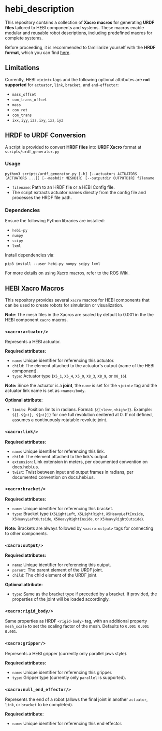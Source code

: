 # hebi_description

This repository contains a collection of **Xacro macros** for generating **URDF files** tailored to HEBI components and systems. These macros enable modular and reusable robot descriptions, including predefined macros for complete systems.

Before proceeding, it is recommended to familiarize yourself with the **HRDF format**, which you can find [here](https://github.com/HebiRobotics/hebi-hrdf/blob/main/FORMAT.md).

## Limitations

Currently, HEBI `<joint>` tags and the following optional attributes are **not supported** for `actuator`, `link`, `bracket`, and `end-effector`:
- `mass_offset`
- `com_trans_offset`
- `mass`
- `com_rot`
- `com_trans`
- `ixx`, `iyy`, `izz`, `ixy`, `ixz`, `iyz`

## HRDF to URDF Conversion

A script is provided to convert **HRDF files** into **URDF Xacro** format at `scripts/urdf_generator.py`

### Usage
```
python3 scripts/urdf_generator.py [-h] [--actuators ACTUATORS [ACTUATORS ...]] [--meshdir MESHDIR] [--outputdir OUTPUTDIR] filename
```
- `filename`: Path to an HRDF file or a HEBI Config file.
- The script extracts actuator names directly from the config file and processes the HRDF file path.

### Dependencies
Ensure the following Python libraries are installed:
- `hebi-py`
- `numpy`
- `scipy`
- `lxml`

Install dependencies via:
```
pip3 install --user hebi-py numpy scipy lxml
```

For more details on using Xacro macros, refer to the [ROS Wiki](http://wiki.ros.org/xacro).

## HEBI Xacro Macros

This repository provides several `xacro` macros for HEBI components that can be used to create robots for simulation or visualization.

**Note**: The mesh files in the Xacros are scaled by default to 0.001 in the the HEBI component `xacro` macros.

### `<xacro:actuator/>`

Represents a HEBI actuator.

**Required attributes:**
- `name`: Unique identifier for referencing this actuator.
- `child`: The element attached to the actuator's output (name of the HEBI component).
- `type`: Actuator type (`X5_1`, `X5_4`, `X5_9`, `X8_3`, `X8_9`, or `X8_16`).

**Note:** Since the actuator is a **joint**, the `name` is set for the `<joint>` tag and the actuator link name is set as `<name>/body`.

**Optional attribute:**
- `limits`: Position limits in radians. Format: `${[<low>,<high>]}`. Example: `${[-${pi}, ${pi}]}` for one full revolution centered at 0. If not defined, assumes a continuously rotatable revolute joint.

### `<xacro:link/>`

**Required attributes:**
- `name`: Unique identifier for referencing this link.
- `child`: The element attached to the link's output.
- `extension`: Link extension in meters, per documented convention on docs.hebi.us.
- `twist`: Twist between input and output frames in radians, per documented convention on docs.hebi.us.

### `<xacro:bracket/>`

**Required attributes:**
- `name`: Unique identifier for referencing this bracket.
- `type`: Bracket type (`X5LightLeft`, `X5LightRight`, `X5HeavyLeftInside`, `X5HeavyLeftOutside`, `X5HeavyRightInside`, or `X5HeavyRightOutside`).

**Note:** Brackets are always followed by `<xacro:output>` tags for connecting to other components.

### `<xacro:output/>`

**Required attributes:**
- `name`: Unique identifier for referencing this output.
- `parent`: The parent element of the URDF joint.
- `child`: The child element of the URDF joint.

**Optional attribute:**
- `type`: Same as the bracket type if preceded by a bracket. If provided, the properties of the joint will be loaded accordingly.

### `<xacro:rigid_body/>`

Same properties as HRDF `<rigid-body>` tag, with an additional property `mesh_scale` to set the scaling factor of the mesh. Defaults to `0.001 0.001 0.001`.

### `<xacro:gripper/>`

Represents a HEBI gripper (currently only parallel jaws style).

**Required attributes:**
- `name`: Unique identifier for referencing this gripper.
- `type`: Gripper type (currently only `parallel` is supported).

### `<xacro:null_end_effector/>`

Represents the end of a robot (allows the final joint in another `actuator`, `link`, or `bracket` to be completed).

**Required attribute:**
- `name`: Unique identifier for referencing this end effector.